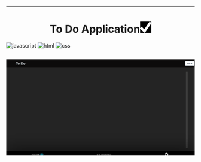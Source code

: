 
<p style="display:flex; margin-bottom: 40px; border-bottom: solid 2px grey">
<h1 style="text-align: center;">To Do Application<img src="logo.png" width=30 height=30/></h1>

</p>


![javascript](https://img.shields.io/badge/JavaScript-323330?style=for-the-badge&logo=javascript&logoColor=F7DF1E)
![html](https://img.shields.io/badge/HTML5-E34F26?style=for-the-badge&logo=html5&logoColor=white)
![css](https://img.shields.io/badge/CSS3-1572B6?style=for-the-badge&logo=css3&logoColor=white)


<p style="display:flex;">


</p>
<img src="./todo-react-example.gif" width=700/>
